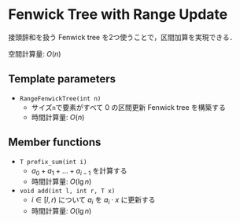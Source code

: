 # Fenwick Tree with Range Update

接頭辞和を扱う Fenwick tree を2つ使うことで，区間加算を実現できる．

空間計算量: $O(n)$

## Template parameters

- `RangeFenwickTree(int n)`
    - サイズ`n`で要素がすべて $0$ の区間更新 Fenwick tree を構築する
    - 時間計算量: $O(n)$

## Member functions

- `T prefix_sum(int i)`
    - $a_0 + a_1 + \dots + a_{i-1}$ を計算する
    - 時間計算量: $O(\lg n)$
- `void add(int l, int r, T x)`
    - $i \in [l, r)$ について $a_i$ を $a_i \cdot x$ に更新する
    - 時間計算量: $O(\lg n)$